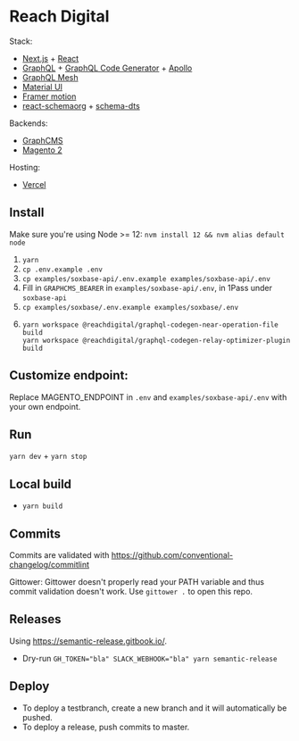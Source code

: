 # Reach Digital

Stack:

- [Next.js](https://nextjs.org/) + [React](https://reactjs.org/)
- [GraphQL](https://graphql.org/) +
  [GraphQL Code Generator](https://graphql-code-generator.com/) +
  [Apollo](https://www.apollographql.com/docs/react/)
- [GraphQL Mesh](https://graphql-mesh.com/)
- [Material UI](https://material-ui.com/)
- [Framer motion](https://www.framer.com/motion/)
- [react-schemaorg](https://github.com/google/react-schemaorg) +
  [schema-dts](https://github.com/google/schema-dts)

Backends:

- [GraphCMS](https://graphcms.com/)
- [Magento 2](https://github.com/magento/magento2)

Hosting:

- [Vercel](https://vercel.com/reachdigital)

## Install

Make sure you're using Node >= 12: `nvm install 12 && nvm alias default node`

1. `yarn`
2. `cp .env.example .env`
3. `cp examples/soxbase-api/.env.example examples/soxbase-api/.env`
4. Fill in `GRAPHCMS_BEARER` in `examples/soxbase-api/.env`, in 1Pass under
   `soxbase-api`
5. `cp examples/soxbase/.env.example examples/soxbase/.env`
6. ```
   yarn workspace @reachdigital/graphql-codegen-near-operation-file build
   yarn workspace @reachdigital/graphql-codegen-relay-optimizer-plugin build
   ```

## Customize endpoint:

Replace MAGENTO_ENDPOINT in `.env` and `examples/soxbase-api/.env` with your own
endpoint.

## Run

`yarn dev` + `yarn stop`

## Local build

- `yarn build`

## Commits

Commits are validated with https://github.com/conventional-changelog/commitlint

Gittower: Gittower doesn't properly read your PATH variable and thus commit
validation doesn't work. Use `gittower .` to open this repo.

## Releases

Using https://semantic-release.gitbook.io/.

- Dry-run `GH_TOKEN="bla" SLACK_WEBHOOK="bla" yarn semantic-release`

## Deploy

- To deploy a testbranch, create a new branch and it will automatically be
  pushed.
- To deploy a release, push commits to master.
